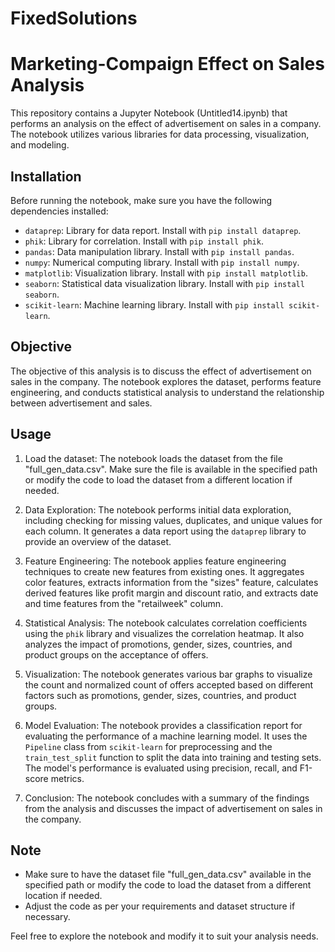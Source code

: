 # FixedSolutions
# Marketing-Compaign Effect on Sales Analysis

This repository contains a Jupyter Notebook (Untitled14.ipynb) that performs an analysis on the effect of advertisement on sales in a company. The notebook utilizes various libraries for data processing, visualization, and modeling.

## Installation

Before running the notebook, make sure you have the following dependencies installed:

- `dataprep`: Library for data report. Install with `pip install dataprep`.
- `phik`: Library for correlation. Install with `pip install phik`.
- `pandas`: Data manipulation library. Install with `pip install pandas`.
- `numpy`: Numerical computing library. Install with `pip install numpy`.
- `matplotlib`: Visualization library. Install with `pip install matplotlib`.
- `seaborn`: Statistical data visualization library. Install with `pip install seaborn`.
- `scikit-learn`: Machine learning library. Install with `pip install scikit-learn`.

## Objective

The objective of this analysis is to discuss the effect of advertisement on sales in the company. The notebook explores the dataset, performs feature engineering, and conducts statistical analysis to understand the relationship between advertisement and sales.

## Usage

1. Load the dataset: The notebook loads the dataset from the file "full_gen_data.csv". Make sure the file is available in the specified path or modify the code to load the dataset from a different location if needed.

2. Data Exploration: The notebook performs initial data exploration, including checking for missing values, duplicates, and unique values for each column. It generates a data report using the `dataprep` library to provide an overview of the dataset.

3. Feature Engineering: The notebook applies feature engineering techniques to create new features from existing ones. It aggregates color features, extracts information from the "sizes" feature, calculates derived features like profit margin and discount ratio, and extracts date and time features from the "retailweek" column.

4. Statistical Analysis: The notebook calculates correlation coefficients using the `phik` library and visualizes the correlation heatmap. It also analyzes the impact of promotions, gender, sizes, countries, and product groups on the acceptance of offers.

5. Visualization: The notebook generates various bar graphs to visualize the count and normalized count of offers accepted based on different factors such as promotions, gender, sizes, countries, and product groups.

6. Model Evaluation: The notebook provides a classification report for evaluating the performance of a machine learning model. It uses the `Pipeline` class from `scikit-learn` for preprocessing and the `train_test_split` function to split the data into training and testing sets. The model's performance is evaluated using precision, recall, and F1-score metrics.

7. Conclusion: The notebook concludes with a summary of the findings from the analysis and discusses the impact of advertisement on sales in the company.

## Note

- Make sure to have the dataset file "full_gen_data.csv" available in the specified path or modify the code to load the dataset from a different location if needed.
- Adjust the code as per your requirements and dataset structure if necessary.

Feel free to explore the notebook and modify it to suit your analysis needs.

